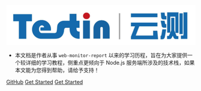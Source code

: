 ![logo](imgs/timg.jpeg)

- 本文档是作者从事 ```web-monitor-report``` 以来的学习历程，旨在为大家提供一个较详细的学习教程，侧重点更倾向于 Node.js 服务端所涉及的技术栈，如果本文能为您得到帮助，请给予支持！

[GitHub](https://github.com/docsifyjs/docsify/)
[Get Started](README.md)
[Get Started](README.md)
